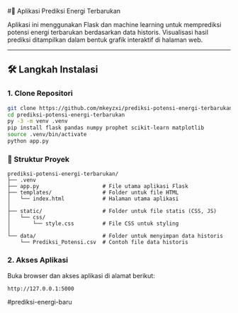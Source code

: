 #🔋 Aplikasi Prediksi Energi Terbarukan
 
 Aplikasi ini menggunakan Flask dan machine learning untuk memprediksi potensi energi terbarukan berdasarkan data historis. Visualisasi hasil prediksi ditampilkan dalam bentuk grafik interaktif di halaman web.
 
 ---
 
 ## 🛠️ Langkah Instalasi
 
 ### 1. Clone Repositori
 
 ```bash gunakan terminal VSCode
 git clone https://github.com/mkeyzxi/prediksi-potensi-energi-terbarukan.git
 cd prediksi-potensi-energi-terbarukan
 py -3 -m venv .venv
 pip install flask pandas numpy prophet scikit-learn matplotlib
 source .venv/bin/activate
 python app.py
 
 ```
 
 ### 📁 Struktur Proyek
 ```
 prediksi-potensi-energi-terbarukan/
 ├── .venv
 ├── app.py                    # File utama aplikasi Flask
 ├── templates/                # Folder untuk file HTML
 │   └── index.html            # Halaman utama aplikasi
 │
 ├── static/                   # Folder untuk file statis (CSS, JS)
 │   └── css/
 │       └── style.css         # File CSS untuk styling
 │
 └── data/                     # Folder untuk menyimpan data historis
     └── Prediksi_Potensi.csv  # Contoh file data historis
 ```
 ### 2. Akses Aplikasi
 Buka browser dan akses aplikasi di alamat berikut:
 
 ```Run
 http://127.0.0.1:5000
 ```
 #prediksi-energi-baru
